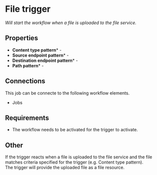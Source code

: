 # File trigger #

*Will start the workflow when a file is uploaded to the file service.*

## Properties

* **Content type pattern*** - 
* **Source endpoint pattern*** - 
* **Destination endpoint pattern*** - 
* **Path pattern*** - 

## Connections

This job can be connecte to the following workflow elements.

* Jobs

## Requirements

* The workflow needs to be activated for the trigger to activate.

## Other
If the trigger reacts when a file is uploaded to the file service and the file matches criteria specified for the trigger (e.g. Content type pattern).  
The trigger will provide the uploaded file as a file resource.
  
  
